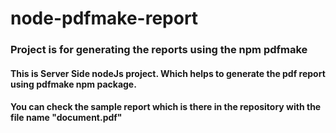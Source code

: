 # node-pdfmake-report
### Project is for generating the reports using the npm pdfmake
#### This is Server Side nodeJs project. Which helps to generate the pdf report using pdfmake npm package. 
#### You can check the sample report which is there in the repository with the file name "document.pdf"
